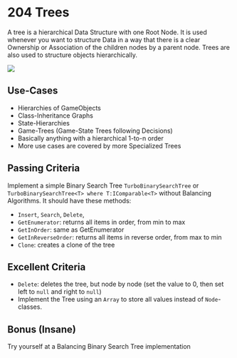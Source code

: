 # 204 Trees

A tree is a hierarchical Data Structure with one Root Node. It is used whenever you want to structure Data in a way that there is a clear Ownership or Association of the children nodes by a parent node. Trees are also used to structure objects hierarchically.

<img src="https://www.tutorialspoint.com/data_structures_algorithms/images/binary_tree.jpg">

## Use-Cases
- Hierarchies of GameObjects
- Class-Inheritance Graphs
- State-Hierarchies
- Game-Trees (Game-State Trees following Decisions)
- Basically anything with a hierarchical 1-to-n order
- More use cases are covered by more Specialized Trees

## Passing Criteria
Implement a simple Binary Search Tree `TurboBinarySearchTree` or `TurboBinarySearchTree<T> where T:IComparable<T>` without Balancing Algorithms. It should have these methods:

- `Insert`, `Search`, `Delete`, 
- `GetEnumerator`: returns all items in order, from min to max
- `GetInOrder`: same as GetEnumerator 
- `GetInReverseOrder`: returns all items in reverse order, from max to min
- `Clone`: creates a clone of the tree

## Excellent Criteria
- `Delete`: deletes the tree, but node by node (set the value to 0, then set left to `null` and right to `null`)
- Implement the Tree using an `Array` to store all values instead of `Node`-classes.

## Bonus (Insane)

Try yourself at a Balancing Binary Search Tree implementation
